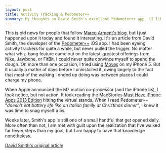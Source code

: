 ```yaml
---
layout: post
title: Activity Tracking & Pedometer++
summary: My thoughts on David Smith's excellent Pedometer++ app. (I like it!)
---
```


This is old news for people that follow [Marco Arment's blog](http://marco.org), but I just happened upon it today
and found it interesting. It's an article from David Smith, the developer of the
[Pedometer++](https://itunes.apple.com/us/app/pedometer++/id712286167?mt=8) iOS app. I had been eyeing activity
trackers for quite a while, but never pulled the trigger. No matter what whiz-bang feature came out on the
latest-greatest offerings from Nike, Jawbone, or FitBit, I could never quite convince myself to spend the dough. On
more than one occasion, I tried using [Moves](https://itunes.apple.com/us/app/moves/id509204969?mt=8) on my iPhone 5.
But it usually a matter of days before I uninstalled it, owing largely to the fact that most of the walking I ended up
doing was between places I could charge my phone.

When Apple announced the M7 motion co-processor (and the iPhone 5s), I took notice, but not action. It took reading
the MacStories
[Must Have iPhone Apps 2013 Edition](http://www.macstories.net/roundups/my-must-have-iphone-apps-2013-edition/)
hitting the virtual stands. When I read Pedometer++ "*doesn’t eat battery life like an Italian family at Christmas
dinner"*, I knew it was time to snag myself a 5s.

Weeks later, Smith's app is still one of a small handful that get opened daily. More often than not, I am met with
guilt upon the realization that I've walked far fewer steps than my goal, but I am happy to have that knowledge
nonetheless.

[David Smith's original article](http://david-smith.org/blog/2014/01/31/interesting-lessons-from-building-a-pedometer/)